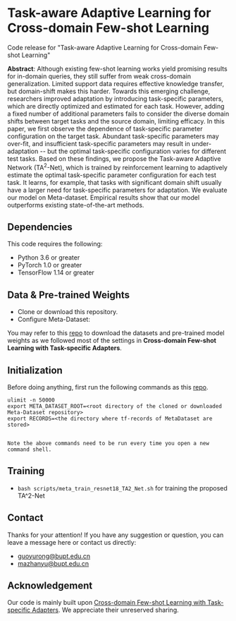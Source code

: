 # Task-aware Adaptive Learning for Cross-domain Few-shot Learning

Code release for "Task-aware Adaptive Learning for Cross-domain Few-shot Learning" 

**Abstract**: Although existing few-shot learning works yield promising results for in-domain queries, they still suffer from weak cross-domain generalization. Limited support data requires effective knowledge transfer, but domain-shift makes this harder.  Towards this emerging challenge, researchers improved adaptation by introducing task-specific parameters, which are directly optimized and estimated for each task. However, adding a fixed number of additional parameters fails to consider the diverse domain shifts between target tasks and the source domain, limiting efficacy. In this paper, we first observe the dependence of task-specific parameter configuration on the target task. 
Abundant task-specific parameters may over-fit, and insufficient task-specific parameters may result in under-adaptation -- but the optimal task-specific configuration varies for different test tasks.
Based on these findings, we propose the Task-aware Adaptive Network (TA$^2$-Net), which is trained by reinforcement learning to adaptively estimate the optimal task-specific parameter configuration for each test task. It learns, for example, that tasks with significant domain shift usually have a larger need for task-specific parameters for adaptation.
We evaluate our model on  Meta-dataset. Empirical results show that our model outperforms existing state-of-the-art methods.



## Dependencies
This code requires the following:
* Python 3.6 or greater
* PyTorch 1.0 or greater
* TensorFlow 1.14 or greater

## Data & Pre-trained Weights
* Clone or download this repository.
* Configure Meta-Dataset:

You may refer to this [repo](https://github.com/VICO-UoE/URL) to download the datasets and pre-trained model weights as we followed most of the settings in **Cross-domain Few-shot Learning with Task-specific Adapters**.

## Initialization

  Before doing anything, first run the following commands as this [repo](https://github.com/VICO-UoE/URL).
    
    ulimit -n 50000
    export META_DATASET_ROOT=<root directory of the cloned or downloaded Meta-Dataset repository>
    export RECORDS=<the directory where tf-records of MetaDataset are stored>

    
    Note the above commands need to be run every time you open a new command shell.

## Training

- `bash scripts/meta_train_resnet18_TA2_Net.sh` for training the proposed TA^2-Net
 

## Contact
Thanks for your attention!
If you have any suggestion or question, you can leave a message here or contact us directly:
- guoyurong@bupt.edu.cn
- mazhanyu@bupt.edu.cn

## Acknowledgement
Our code is mainly built upon [Cross-domain Few-shot Learning with Task-specific Adapters](https://github.com/VICO-UoE/URL). We appreciate their unreserved sharing.
